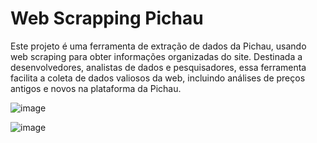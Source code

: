 # Web Scrapping Pichau

Este projeto é uma ferramenta de extração de dados da Pichau, usando web scraping para obter informações organizadas do site. Destinada a desenvolvedores, analistas de dados e pesquisadores, essa ferramenta facilita a coleta de dados valiosos da web, incluindo análises de preços antigos e novos na plataforma da Pichau.

![image](https://github.com/ceborba/scraping-pichau/assets/149452049/7554aab0-d0c3-44fd-8b3a-b83301b6c7c1)

![image](https://github.com/ceborba/scraping-pichau/assets/149452049/ee7fd8c0-0446-4aeb-90fb-25556e5947c5)
